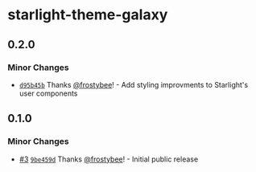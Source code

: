 # starlight-theme-galaxy

## 0.2.0

### Minor Changes

- [`d95b45b`](https://github.com/frostybee/starlight-theme-galaxy/commit/d95b45ba35f404c16809bddba1b2d62623d51193) Thanks [@frostybee](https://github.com/frostybee)! - Add styling improvments to Starlight's user components

## 0.1.0

### Minor Changes

- [#3](https://github.com/frostybee/starlight-theme-galaxy/pull/3) [`9be459d`](https://github.com/frostybee/starlight-theme-galaxy/commit/9be459d58e42e7a444fffada34947ac69768dc03) Thanks [@frostybee](https://github.com/frostybee)! - Initial public release
